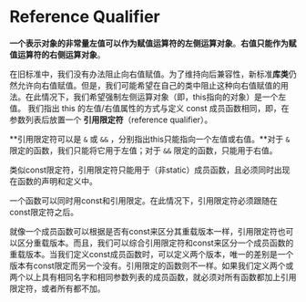 # Reference Qualifier

**一个表示对象的非常量左值可以作为赋值运算符的左侧运算对象**。**右值只能作为赋值运算符的右侧运算对象**。

在旧标准中，我们没有办法阻止向右值赋值。为了维持向后兼容性，新标准**库类**仍然允许向右值赋值。但是，我们可能希望在自己的类中阻止这种向右值赋值的用法。在此情况下，我们希望强制左侧运算对象（即，this指向的对象）是一个左值。 我们指出 this 的左值/右值属性的方式与定义 const 成员函数相同，即，在参数列表后放置一个 **引用限定符**（reference qualifier）。

**引用限定符可以是 `&` 或 `&&` ，分别指出this只能指向一个左值或右值。**对于 `&` 限定的函数，我们只能将它用于左值；对于 `&&` 限定的函数，只能用于右值。

类似const限定符，引用限定符只能用于（非static）成员函数，且必须同时出现在函数的声明和定义中。 

一个函数可以同时用const和引用限定。在此情况下，引用限定符必须跟随在const限定符之后。

就像一个成员函数可以根据是否有const来区分其重载版本一样，引用限定符也可以区分重载版本。而且，我们可以综合引用限定符和const来区分一个成员函数的重载版本。当我们定义const成员函数时，可以定义两个版本，唯一的差别是一个版本有const限定而另一个没有。引用限定的函数则不一样。如果我们定义两个或两个以上具有相同名字和相同参数列表的成员函数，就必须对所有函数都加上引用限定符，或者所有都不加。

